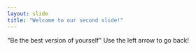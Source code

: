 ```yaml
---
layout: slide
title: "Welcome to our second slide!"
---
```

"Be the best version of yourself"
Use the left arrow to go back!
